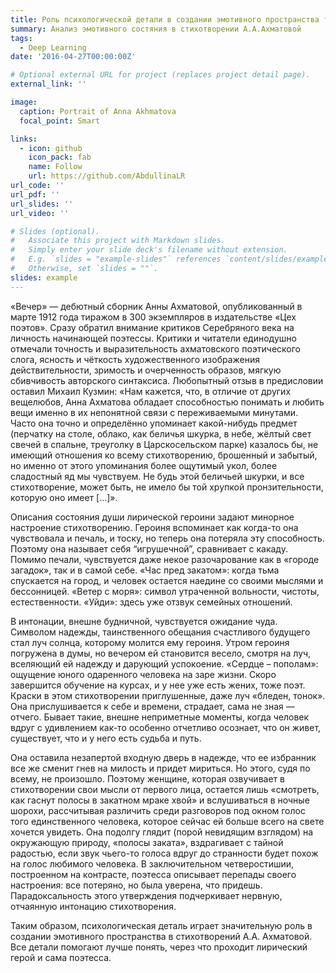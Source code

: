 ```yaml
---
title: Роль психологической детали в создании эмотивного пространства текста.  Книга А.А. Ахматовой “Вечер”
summary: Анализ эмотивного состяния в стихотворении А.А.Ахматовой
tags:
  - Deep Learning
date: '2016-04-27T00:00:00Z'

# Optional external URL for project (replaces project detail page).
external_link: ''

image:
  caption: Portrait of Anna Akhmatova
  focal_point: Smart

links:
  - icon: github
    icon_pack: fab
    name: Follow
    url: https://github.com/AbdullinaLR
url_code: ''
url_pdf: ''
url_slides: ''
url_video: ''

# Slides (optional).
#   Associate this project with Markdown slides.
#   Simply enter your slide deck's filename without extension.
#   E.g. `slides = "example-slides"` references `content/slides/example-slides.md`.
#   Otherwise, set `slides = ""`.
slides: example
---
```


«Вечер» — дебютный сборник Анны Ахматовой, опубликованный в марте 1912 года тиражом в 300 экземпляров в издательстве «Цех поэтов». Сразу обратил внимание критиков Серебряного века на личность начинающей поэтессы. Критики и читатели единодушно отмечали точность и выразительность ахматовского поэтического слога, ясность и чёткость художественного изображения действительности, зримость и очерченность образов, мягкую сбивчивость авторского синтаксиса. Любопытный отзыв в предисловии оставил Михаил Кузмин: «Нам кажется, что, в отличие от других вещелюбов, Анна Ахматова обладает способностью понимать и любить вещи именно в их непонятной связи с переживаемыми минутами. Часто она точно и определённо упоминает какой-нибудь предмет (перчатку на столе, облако, как беличья шкурка, в небе, жёлтый свет свечей в спальне, треуголку в Царскосельском парке) казалось бы, не имеющий отношения ко всему стихотворению, брошенный и забытый, но именно от этого упоминания более ощутимый укол, более сладостный яд мы чувствуем. Не будь этой беличьей шкурки, и все стихотворение, может быть, не имело бы той хрупкой пронзительности, которую оно имеет […]».

Описания состояния души лирической героини задают минорное настроение стихотворению. Героиня вспоминает как когда-то она чувствовала и печаль, и тоску, но теперь она потеряла эту способность. Поэтому она называет себя “игрушечной”, сравнивает с какаду. Помимо печали, чувствуется даже некое разочарование как в «городе загадок», так и в самой себе.  «Час пред закатом»: когда тьма спускается на город, и человек остается наедине со своими мыслями и бессонницей. «Ветер с моря»: символ утраченной вольности, чистоты, естественности. «Уйди»: здесь уже отзвук семейных отношений. 

В интонации, внешне будничной, чувствуется ожидание чуда. Символом надежды, таинственного обещания счастливого будущего стал луч солнца, которому молится ему героиня. Утром героиня погружена в думы, но вечером ей становится весело, смотря на луч, вселяющий ей надежду и дарующий успокоение. «Сердце – пополам»: ощущение юного одаренного человека на заре жизни. Скоро завершится обучение на курсах, и у нее уже есть жених, тоже поэт. Краски в этом стихотворении приглушенные, даже луч «бледен, тонок». Она прислушивается к себе и времени, страдает, сама не зная — отчего. Бывает такие, внешне неприметные моменты, когда человек вдруг с удивлением как-то особенно отчетливо осознает, что он живет, существует, что и у него есть судьба и путь. 

Она оставила незапертой входную дверь в надежде, что ее избранник все же сменит гнев на милость и придет мириться. Но этого, судя по всему, не произошло. Поэтому женщине, которая озвучивает в стихотворении свои мысли от первого лица, остается лишь «смотреть, как гаснут полосы в закатном мраке хвой» и вслушиваться в ночные шорохи, рассчитывая различить среди разговоров под окном голос того единственного человека, которое сейчас ей больше всего на свете хочется увидеть. Она подолгу глядит (порой невидящим взглядом) на окружающую природу, «полосы заката», вздрагивает с тайной радостью, если звук чьего-то голоса вдруг до странности будет похож на голос любимого человека. В заключительном четверостишии, построенном на контрасте, поэтесса описывает перепады своего настроения: все потеряно, но была уверена, что придешь. Парадоксальность этого утверждения подчеркивает нервную, отчаянную интонацию стихотворения.

Таким образом, психологическая деталь играет значительную роль в создании эмотивного пространства в стихотворений А.А. Ахматовой. Все детали помогают лучше понять, через что проходит лирический герой и сама поэтесса. 

